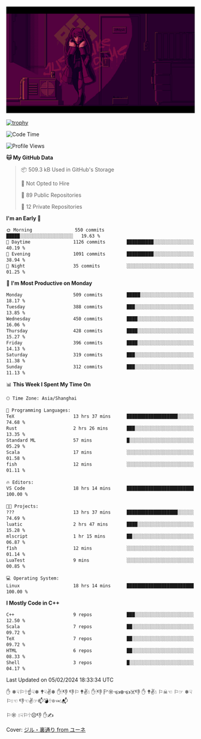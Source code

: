 ![](imgs/main.png)

[![trophy](https://github-profile-trophy.vercel.app/?username=NeilKleistGao&theme=dracula)](https://github.com/ryo-ma/github-profile-trophy)

<!--START_SECTION:waka-->
![Code Time](http://img.shields.io/badge/Code%20Time-595%20hrs%2038%20mins-blue)

![Profile Views](http://img.shields.io/badge/Profile%20Views-0-blue)

**🐱 My GitHub Data** 

> 📦 509.3 kB Used in GitHub's Storage 
 > 
> 🚫 Not Opted to Hire
 > 
> 📜 89 Public Repositories 
 > 
> 🔑 12 Private Repositories 
 > 
**I'm an Early 🐤** 

```text
🌞 Morning                550 commits         █████░░░░░░░░░░░░░░░░░░░░   19.63 % 
🌆 Daytime                1126 commits        ██████████░░░░░░░░░░░░░░░   40.19 % 
🌃 Evening                1091 commits        ██████████░░░░░░░░░░░░░░░   38.94 % 
🌙 Night                  35 commits          ░░░░░░░░░░░░░░░░░░░░░░░░░   01.25 % 
```
📅 **I'm Most Productive on Monday** 

```text
Monday                   509 commits         █████░░░░░░░░░░░░░░░░░░░░   18.17 % 
Tuesday                  388 commits         ███░░░░░░░░░░░░░░░░░░░░░░   13.85 % 
Wednesday                450 commits         ████░░░░░░░░░░░░░░░░░░░░░   16.06 % 
Thursday                 428 commits         ████░░░░░░░░░░░░░░░░░░░░░   15.27 % 
Friday                   396 commits         ████░░░░░░░░░░░░░░░░░░░░░   14.13 % 
Saturday                 319 commits         ███░░░░░░░░░░░░░░░░░░░░░░   11.38 % 
Sunday                   312 commits         ███░░░░░░░░░░░░░░░░░░░░░░   11.13 % 
```


📊 **This Week I Spent My Time On** 

```text
🕑︎ Time Zone: Asia/Shanghai

💬 Programming Languages: 
TeX                      13 hrs 37 mins      ███████████████████░░░░░░   74.68 % 
Rust                     2 hrs 26 mins       ███░░░░░░░░░░░░░░░░░░░░░░   13.35 % 
Standard ML              57 mins             █░░░░░░░░░░░░░░░░░░░░░░░░   05.29 % 
Scala                    17 mins             ░░░░░░░░░░░░░░░░░░░░░░░░░   01.58 % 
fish                     12 mins             ░░░░░░░░░░░░░░░░░░░░░░░░░   01.11 % 

🔥 Editors: 
VS Code                  18 hrs 14 mins      █████████████████████████   100.00 % 

🐱‍💻 Projects: 
???                      13 hrs 37 mins      ███████████████████░░░░░░   74.69 % 
luatic                   2 hrs 47 mins       ████░░░░░░░░░░░░░░░░░░░░░   15.28 % 
mlscript                 1 hr 15 mins        ██░░░░░░░░░░░░░░░░░░░░░░░   06.87 % 
f1sh                     12 mins             ░░░░░░░░░░░░░░░░░░░░░░░░░   01.14 % 
LuaTest                  9 mins              ░░░░░░░░░░░░░░░░░░░░░░░░░   00.85 % 

💻 Operating System: 
Linux                    18 hrs 14 mins      █████████████████████████   100.00 % 
```

**I Mostly Code in C++** 

```text
C++                      9 repos             ███░░░░░░░░░░░░░░░░░░░░░░   12.50 % 
Scala                    7 repos             ██░░░░░░░░░░░░░░░░░░░░░░░   09.72 % 
TeX                      7 repos             ██░░░░░░░░░░░░░░░░░░░░░░░   09.72 % 
HTML                     6 repos             ██░░░░░░░░░░░░░░░░░░░░░░░   08.33 % 
Shell                    3 repos             █░░░░░░░░░░░░░░░░░░░░░░░░   04.17 % 
```




 Last Updated on 05/02/2024 18:33:34 UTC
<!--END_SECTION:waka-->

✋ ❄☟⚐🕆☝☟❄ 🕈☟✌❄ ✋🕯👎 👎⚐ 🕈✌💧 ✋🕯👎 🏱☼☜❄☜☠👎 ✋ 🕈✌💧 ⚐☠☜ ⚐☞ ❄☟⚐💧☜ 👎☜✌☞📫💣🕆❄☜💧📬

⚐☼ 💧☟⚐🕆☹👎 ✋✍

Cover: [ジル・裏通り from ユーネ](https://www.pixiv.net/artworks/62127066)
